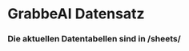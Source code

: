 













































































































































































































































































































































































































































# GrabbeAI Datensatz





### Die aktuellen Datentabellen sind in /sheets/


